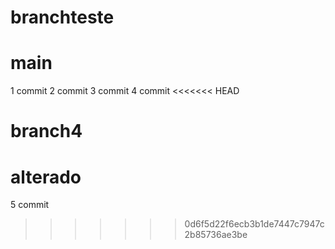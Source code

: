 # branchteste
# main
1 commit
2 commit
3 commit
4 commit
<<<<<<< HEAD

# branch4
alterado
=======
5 commit
>>>>>>> 0d6f5d22f6ecb3b1de7447c7947c2b85736ae3be

